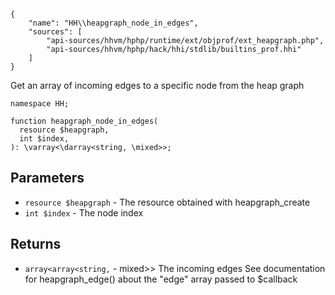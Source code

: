``` yamlmeta
{
    "name": "HH\\heapgraph_node_in_edges",
    "sources": [
        "api-sources/hhvm/hphp/runtime/ext/objprof/ext_heapgraph.php",
        "api-sources/hhvm/hphp/hack/hhi/stdlib/builtins_prof.hhi"
    ]
}
```




Get an array of incoming edges to a specific node from the heap graph







``` Hack
namespace HH;

function heapgraph_node_in_edges(
  resource $heapgraph,
  int $index,
): \varray<\darray<string, \mixed>>;
```




## Parameters




+ ` resource $heapgraph ` - The resource obtained with heapgraph_create
+ ` int $index ` - The node index




## Returns




* ` array<array<string, ` - mixed>> The incoming edges
  See documentation for heapgraph_edge() about the "edge" array passed
  to $callback
<!-- HHAPIDOC -->

